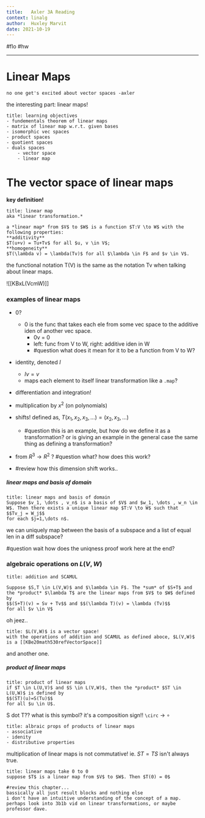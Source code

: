```yaml
---
title:   Axler 3A Reading
context: linalg
author:  Huxley Marvit
date: 2021-10-19
---
```


#flo  #hw 

***

# Linear Maps

```ad-qoute
no one get's excited about vector spaces -axler
```

the interesting part: linear maps!

```ad-abstract
title: learning objectives
- fundementals theorem of linear maps
- matrix of linear map w.r.t. given bases
- isomorphic vec spaces
- product spaces
- quotient spaces
- duals spaces
	- vector space
	- linear map
```


# The vector space of linear maps

**key definition!**

```ad-def
title: linear map
aka *linear transformation.*

a *linear map* from $V$ to $W$ is a function $T:V \to W$ with the following properties:
**additivity**
$T(u+v) = Tu+Tv$ for all $u, v \in V$;
**homogeneity**
$T(\lambda v) = \lambda(Tv)$ for all $\lambda \in F$ and $v \in V$.
```

the functional notation T(V) is the same as the notation Tv when talking about linear maps.


![[KBxL(VcmW)]]

### examples of linear maps
- 0?
	- 0 is the func that takes each ele from some vec space to the additive iden of another vec space.
		- 0v = 0
		- left: func from V to W, right: additive iden in W
		- #question what does it mean for it to be a function from V to W?
- identity, denoted $I$
	- $Iv = v$
	- maps each element to itself
linear transformation like a `.map`?

- differentiation and integration!
- multiplication by $x^2$ (on polynomials)
- shifts! defined as, $T(x_1, x_2, x_3, \dots) = (x_2, x_3, \dots)$
	- #question this is an example, but how do we define it as a transformation? or is giving an example in the general case the same thing as defining a transformation?

- from $R^3 \to R^2$ ? #question what? how does this work?
- #review how this dimension shift works..


##### linear maps and basis of domain
```ad-def
title: linear maps and basis of domain
Suppose $v_1, \dots , v_n$ is a basis of $V$ and $w_1, \dots , w_n \in W$. Then there exists a unique linear map $T:V \to W$ such that
$$Tv_j = W_j$$
for each $j=1,\dots n$.
```
we can uniquely map between the basis of a subspace and a list of equal len in a diff subspace?

#question wait how does the uniqness proof work here at the end?



### algebraic operations on $L(V,W)$

```ad-def
title: addition and SCAMUL

Suppose $S,T \in L(V,W)$ and $\lambda \in F$. The *sum* of $S+T$ and the *product* $\lambda T$ are the linear maps from $V$ to $W$ defined by
$$(S+T)(v) = Sv + Tv$$ and $$(\lambda T)(v) = \lambda (Tv)$$
for all $v \in V$

```

oh jeez.. 

```ad-def
title: $L(V,W)$ is a vector space!
with the operations of addition and SCAMUL as defined aboce, $L(V,W)$ is a [[KBe20math530refVectorSpace]]
```

and another one.

##### product of linear maps
```ad-def
title: product of linear maps
if $T \in L(U,V)$ and $S \in L(V,W)$, then the *product* $ST \in L(U,W)$ is defined by 
$$(ST)(u)=S(Tu)$$
for all $u \in U$.
```

S dot T?? what is this symbol?
it's a composition sign!!
`\circ` -> $\circ$ 


```ad-def
title: albraic props of products of linear maps
- associative
- idenity
- distributive properties
```

multiplication of linear maps is not commutative!
ie. $ST = TS$ isn't always true.


```ad-def
title: linear maps take 0 to 0
suppose $T$ is a linear map from $V$ to $W$. Then $T(0) = 0$
```


```ad-reflection
#review this chapter... 
bassically all just result blocks and nothing else
i don't have an intuitive understanding of the concept of a map. perhaps look into 3b1b vid on linear transformations, or maybe professor dave.

```

